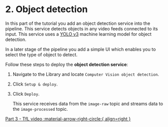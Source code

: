 # 2. Object detection

In this part of the tutorial you add an object detection service into the pipeline. This service detects objects in any video feeds connected to its input. This service uses a [YOLO v3](https://viso.ai/deep-learning/yolov3-overview/) machine learning model for object detection.

In a later stage of the pipeline you add a simple UI which enables you to select the type of object to detect.

Follow these steps to deploy the **object detection service**:

1.  Navigate to the Library and locate `Computer Vision object detection`.

2.  Click `Setup & deploy`.

3.  Click `Deploy`.

    This service receives data from the `image-raw` topic and streams data to the `image-processed` topic.

[Part 3 - TfL video :material-arrow-right-circle:{ align=right }](connect-video-tfl.md)
